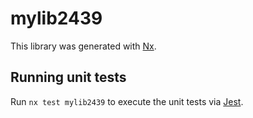 # mylib2439

This library was generated with [Nx](https://nx.dev).

## Running unit tests

Run `nx test mylib2439` to execute the unit tests via [Jest](https://jestjs.io).
